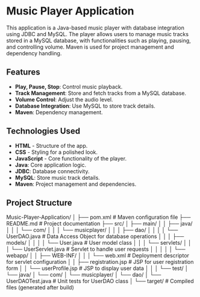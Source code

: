 # Music Player Application

This application is a Java-based music player with database integration using JDBC and MySQL. The player allows users to manage music tracks stored in a MySQL database, with functionalities such as playing, pausing, and controlling volume. Maven is used for project management and dependency handling.

## Features
- **Play, Pause, Stop**: Control music playback.
- **Track Management**: Store and fetch tracks from a MySQL database.
- **Volume Control**: Adjust the audio level.
- **Database Integration**: Use MySQL to store track details.
- **Maven**: Dependency management.

## Technologies Used
- **HTML** - Structure of the app.
- **CSS** - Styling for a polished look.
- **JavaScript** - Core functionality of the player.
- **Java**: Core application logic.
- **JDBC**: Database connectivity.
- **MySQL**: Store music track details.
- **Maven**: Project management and dependencies.

## Project Structure
Music-Player-Application/
│
├── pom.xml                  # Maven configuration file
├── README.md                # Project documentation
├── src/
│   ├── main/
│   │   ├── java/
│   │   │   └── com/
│   │   │       └── musicplayer/
│   │   │           ├── dao/
│   │   │           │   └── UserDAO.java         # Data Access Object for database operations
│   │   │           ├── models/
│   │   │           │   └── User.java            # User model class
│   │   │           └── servlets/
│   │   │               └── UserServlet.java     # Servlet to handle user requests
│   │   │
│   │   └── webapp/
│   │       ├── WEB-INF/
│   │       │   └── web.xml                      # Deployment descriptor for servlet configuration
│   │       ├── registration.jsp                 # JSP for user registration form
│   │       └── userProfile.jsp                  # JSP to display user data
│   │
│   └── test/
│       └── java/
│           └── com/
│               └── musicplayer/
│                   └── dao/
│                       └── UserDAOTest.java     # Unit tests for UserDAO class
│
└── target/                    # Compiled files (generated after build)
